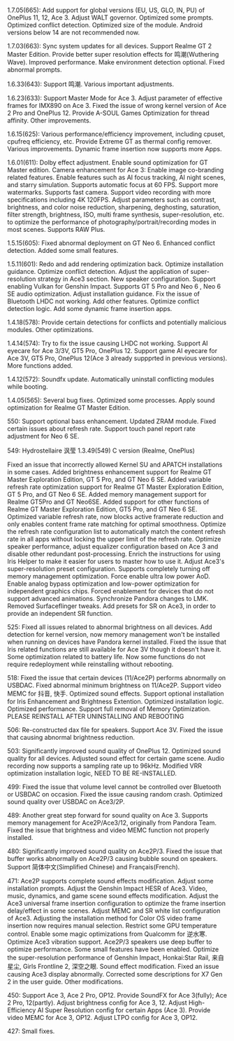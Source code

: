1.7.05(665):
Add support for global versions (EU, US, GLO, IN, PU) of OnePlus 11, 12, Ace 3.
Adjust WALT governor.
Optimized some prompts.
Optimized conflict detection.
Optimized size of the module.
Android versions below 14 are not recommended now.

1.7.03(663):
Sync system updates for all devices.
Support Realme GT 2 Master Edition.
Provide better super resolution effects for 鸣潮(Wuthering Wave).
Improved performance.
Make environment detection optional.
Fixed abnormal prompts.

1.6.33(643):
Support 鸣潮.
Various important adjustments.

1.6.23(633):
Support Master Mode for Ace 3.
Adjust parameter of effective frames for IMX890 on Ace 3.
Fixed the issue of wrong kernel version of Ace 2 Pro and OnePlus 12.
Provide A-SOUL Games Optimization for thread affinity.
Other improvements.

1.6.15(625):
Various performance/efficiency improvement, including cpuset, cpufreq efficiency, etc.
Provide Extreme GT as thermal config remover.
Various improvements.
Dynamic frame insertion now supports more Apps.

1.6.01(611):
Dolby effect adjustment.
Enable sound optimization for GT Master edition.
Camera enhancement for Ace 3:
Enable image co-branding related features.
Enable features such as AI focus tracking, AI night scenes, and starry simulation.
Supports automatic focus at 60 FPS.
Support more watermarks.
Supports fast camera.
Support video recording with more specifications including 4K 120FPS.
Adjust parameters such as contrast, brightness, and color noise reduction, sharpening, deghosting, saturation, filter strength, brightness, ISO, multi frame synthesis, super-resolution, etc. to optimize the performance of photography/portrait/recording modes in most scenes.
Supports RAW Plus.

1.5.15(605):
Fixed abnormal deployment on GT Neo 6.
Enhanced conflict detection.
Added some small features.

1.5.11(601):
Redo and add rendering optimization back.
Optimize installation guidance.
Optimize conflict detection.
Adjust the application of super-resolution strategy in Ace3 section.
New speaker configuration.
Support enabling Vulkan for Genshin Impact.
Supports GT 5 Pro and Neo 6 , Neo 6 SE audio optimization.
Adjust installation guidance.
Fix the issue of Bluetooth LHDC not working.
Add other features.
Optimize conflict detection logic.
Add some dynamic frame insertion apps.

1.4.18(578):
Provide certain detections for conflicts and potentially malicious modules.
Other optimizations.

1.4.14(574):
Try to fix the issue causing LHDC not working.
Support AI eyecare for Ace 3/3V, GT5 Pro, OnePlus 12.
Support game AI eyecare for Ace 3V, GT5 Pro, OnePlus 12(Ace 3 already suppprted in previous versions).
More functions added.

1.4.12(572):
Soundfx update.
Automatically uninstall conflicting modules while booting.

1.4.05(565):
Several bug fixes.
Optimized some processes.
Apply sound optimization for Realme GT Master Edition.

550:
Support optional bass enhancement.
Updated ZRAM module.
Fixed certain issues about refresh rate.
Support touch panel report rate adjustment for Neo 6 SE.

549:
Hydrostellaire 沨莹 1.3.49(549)
C version (Realme, OnePlus)

Fixed an issue that incorrectly allowed Kernel SU and APATCH installations in some cases.
Added brightness enhancement support for Realme GT Master Exploration Edition, GT 5 Pro, and GT Neo 6 SE.
Added variable refresh rate optimization support for Realme GT Master Exploration Edition, GT 5 Pro, and GT Neo 6 SE.
Added memory management support for Realme GT5Pro and GT Neo6SE.
Added support for other functions of Realme GT Master Exploration Edition, GT5 Pro, and GT Neo 6 SE.
Optimized variable refresh rate, now blocks active framerate reduction and only enables content frame rate matching for optimal smoothness.
Optimize the refresh rate configuration list to automatically match the content refresh rate in all apps without locking the upper limit of the refresh rate.
Optimize speaker performance, adjust equalizer configuration based on Ace 3 and disable other redundant post-processing.
Enrich the instructions for using Iris Helper to make it easier for users to master how to use it.
Adjust Ace3's super-resolution preset configuration.
Supports completely turning off memory management optimization.
Force enable ultra low power AoD.
Enable analog bypass optimization and low-power optimization for independent graphics chips.
Forced enablement for devices that do not support advanced animations.
Synchronize Pandora changes to LMK.
Removed Surfaceflinger tweaks.
Add presets for SR on Ace3, in order to provide an independent SR function.

525:
Fixed all issues related to abnormal brightness on all devices.
Add detection for kernel version, now memory management won't be installed when running on devices have Pandora kernel installed.
Fixed the issue that Iris related functions are still available for Ace 3V though it doesn't have it.
Some optimization related to battery life.
Now some functions do not require redeployment while reinstalling without rebooting.

518:
Fixed the issue that certain devices (11/Ace2P) performs abnormally on USBDAC.
Fixed abnormal minimum brightness on 11/Ace2P.
Support video MEMC for 抖音, 快手.
Optimized sound effects.
Support optional installation for Iris Enhancement and Brightness Extention.
Optimized installation logic.
Optimized performance.
Support full removal of Memory Optimization.
PLEASE REINSTALL AFTER UNINSTALLING AND REBOOTING


506:
Re-constructed dax file for speakers.
Support Ace 3V.
Fixed the issue that causing abnormal brightness reduction.

503:
Significantly improved sound quality of OnePlus 12.
Optimized sound quality for all devices.
Adjusted sound effect for certain game scene.
Audio recording now supports a sampling rate up to 96kHz.
Modified VRR optimization installation logic, NEED TO BE RE-INSTALLED.

499:
Fixed the issue that volume level cannot be controlled over Bluetooth or USBDAC on occasion.
Fixed the issue causing random crash.
Optimized sound quality over USBDAC on Ace3/2P.


489:
Another great step forward for sound quality on Ace 3.
Supports memory management for Ace2P/Ace3/12, originally from Pandora Team.
Fixed the issue that brightness and video MEMC function not properly installed.


480:
Significantly improved sound quality on Ace2P/3.
Fixed the issue that buffer works abnormally on Ace2P/3 causing bubble sound on speakers.
Support 简体中文(Simplified Chinese) and Français(French).

471:
Ace2P supports complete sound effects modification.
Adjust some installation prompts.
Adjust the Genshin Impact HESR of Ace3.
Video, music, dynamics, and game scene sound effects modification.
Adjust the Ace3 universal frame insertion configuration to optimize the frame insertion delay/effect in some scenes.
Adjust MEMC and SR white list configuration of Ace3.
Adjusting the installation method for Color OS video frame insertion now requires manual selection.
Restrict some GPU temperature control.
Enable some magic optimizations from Qualcomm for 逆水寒.
Optimize Ace3 vibration support.
Ace2P/3 speakers use deep buffer to optimize performance.
Some small features have been enabled.
Optimize the super-resolution performance of Genshin Impact, Honkai:Star Rail, 来自星尘, Girls Frontline 2, 深空之眼.
Sound effect modification.
Fixed an issue causing Ace3 display abnormally.
Corrected some descriptions for X7 Gen 2 in the user guide.
Other modifications.

450:
Support Ace 3, Ace 2 Pro, OP12.
Provide SoundFX for Ace 3(fully); Ace 2 Pro, 12(partly).
Adjust brightness config for Ace 3, 12.
Adjust High-Efficiency AI Super Resolution config for certain Apps (Ace 3).
Provide video MEMC for Ace 3, OP12.
Adjust LTPO config for Ace 3, OP12.

427:
Small fixes.